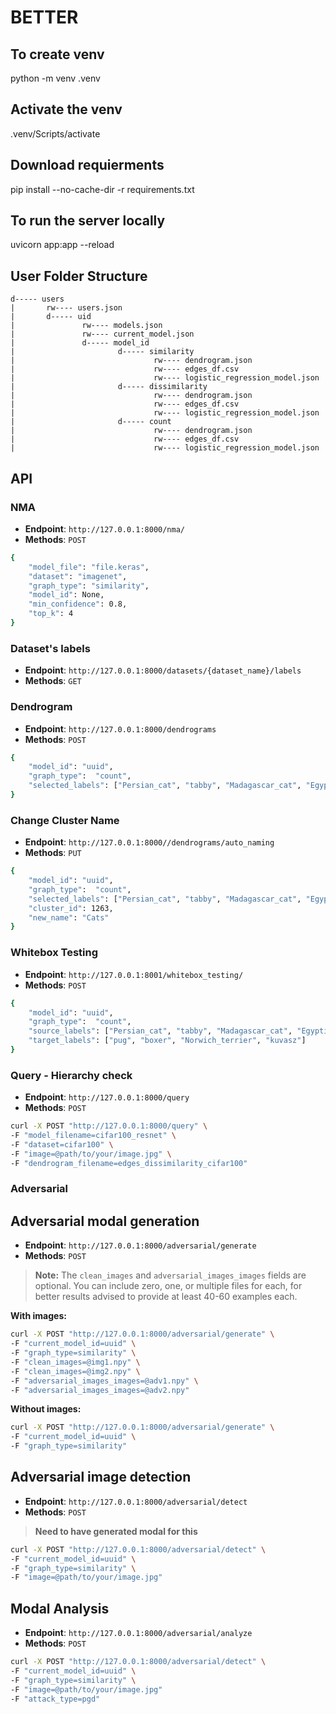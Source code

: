 # BETTER

## To create venv
python -m venv .venv

## Activate the venv
.venv/Scripts/activate

## Download requierments 
pip install --no-cache-dir -r requirements.txt

## To run the server locally
uvicorn app:app --reload

## User Folder Structure

```
d----- users
|       rw---- users.json
|       d----- uid
|               rw---- models.json
|               rw---- current_model.json
|               d----- model_id
|                       d----- similarity
|                               rw---- dendrogram.json
|                               rw---- edges_df.csv
|                               rw---- logistic_regression_model.json
|                       d----- dissimilarity
|                               rw---- dendrogram.json
|                               rw---- edges_df.csv
|                               rw---- logistic_regression_model.json
|                       d----- count
|                               rw---- dendrogram.json
|                               rw---- edges_df.csv
|                               rw---- logistic_regression_model.json
```


## API

### NMA
- **Endpoint**: `http://127.0.0.1:8000/nma/`
- **Methods**: `POST`


```bash
{
    "model_file": "file.keras",
    "dataset": "imagenet",
    "graph_type": "similarity",
    "model_id": None,
    "min_confidence": 0.8,
    "top_k": 4
}
```

### Dataset's labels
- **Endpoint**: `http://127.0.0.1:8000/datasets/{dataset_name}/labels`
- **Methods**: `GET`


### Dendrogram

- **Endpoint**: `http://127.0.0.1:8000/dendrograms`
- **Methods**: `POST`

```bash
{
    "model_id": "uuid",
    "graph_type":  "count",
    "selected_labels": ["Persian_cat", "tabby", "Madagascar_cat", "Egyptian_cat", "pug", "boxer", "Norwich_terrier", "kuvasz", "minivan"]
}
```

### Change Cluster Name

- **Endpoint**: `http://127.0.0.1:8000//dendrograms/auto_naming`
- **Methods**: `PUT`

```bash
{
    "model_id": "uuid",
    "graph_type":  "count",
    "selected_labels": ["Persian_cat", "tabby", "Madagascar_cat", "Egyptian_cat", "pug", "boxer", "Norwich_terrier", "kuvasz", "minivan"],
    "cluster_id": 1263,
    "new_name": "Cats"
}
```

### Whitebox Testing
- **Endpoint**: `http://127.0.0.1:8001/whitebox_testing/`
- **Methods**: `POST`


```bash
{
    "model_id": "uuid",
    "graph_type":  "count",
    "source_labels": ["Persian_cat", "tabby", "Madagascar_cat", "Egyptian_cat"],
    "target_labels": ["pug", "boxer", "Norwich_terrier", "kuvasz"]
}
```

### Query - Hierarchy check
- **Endpoint**: `http://127.0.0.1:8000/query`
- **Methods**: `POST`


```bash
curl -X POST "http://127.0.0.1:8000/query" \
-F "model_filename=cifar100_resnet" \
-F "dataset=cifar100" \
-F "image=@path/to/your/image.jpg" \
-F "dendrogram_filename=edges_dissimilarity_cifar100"
```

### Adversarial
## Adversarial modal generation
- **Endpoint**: `http://127.0.0.1:8000/adversarial/generate`
- **Methods**: `POST`

> **Note:** The `clean_images` and `adversarial_images_images` fields are optional. You can include zero, one, or multiple files for each, for better results advised to provide at least 40-60 examples each.

**With images:**
```bash
curl -X POST "http://127.0.0.1:8000/adversarial/generate" \
-F "current_model_id=uuid" \
-F "graph_type=similarity" \
-F "clean_images=@img1.npy" \
-F "clean_images=@img2.npy" \
-F "adversarial_images_images=@adv1.npy" \
-F "adversarial_images_images=@adv2.npy"
```

**Without images:**
```bash
curl -X POST "http://127.0.0.1:8000/adversarial/generate" \
-F "current_model_id=uuid" \
-F "graph_type=similarity"
```

## Adversarial image detection
- **Endpoint**: `http://127.0.0.1:8000/adversarial/detect`
- **Methods**: `POST`

> **Need to have generated modal for this**

```bash
curl -X POST "http://127.0.0.1:8000/adversarial/detect" \
-F "current_model_id=uuid" \
-F "graph_type=similarity" \
-F "image=@path/to/your/image.jpg" 
```

## Modal Analysis
- **Endpoint**: `http://127.0.0.1:8000/adversarial/analyze`
- **Methods**: `POST`
```bash
curl -X POST "http://127.0.0.1:8000/adversarial/detect" \
-F "current_model_id=uuid" \
-F "graph_type=similarity" \
-F "image=@path/to/your/image.jpg" 
-F "attack_type=pgd"
```
